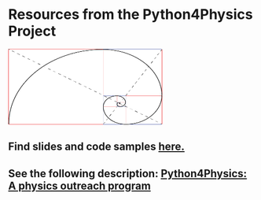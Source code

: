 # Resources from the Python4Physics Project
<img src="images/goldenspiralLines.png" width="314" height="154">


## Find slides and code samples <a href="https://drive.google.com/drive/folders/1ztGUfdyYO7ATZ6cmxIjeusdafHC8Agf2?usp=sharing" target="_blank">here.</a>

## See the following description: <a href="https://tddyrogers.github.io/python4physics.github.io/documents/Python4Physics.pdf" target="_blank">Python4Physics: A physics outreach program</a>



